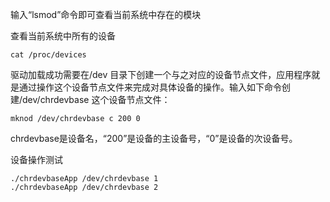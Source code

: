 输入“lsmod”命令即可查看当前系统中存在的模块



查看当前系统中所有的设备

```
cat /proc/devices
```



驱动加载成功需要在/dev 目录下创建一个与之对应的设备节点文件，应用程序就是通过操作这个设备节点文件来完成对具体设备的操作。输入如下命令创建/dev/chrdevbase 这个设备节点文件：

```
mknod /dev/chrdevbase c 200 0
```

chrdevbase是设备名，“200”是设备的主设备号，“0”是设备的次设备号。



设备操作测试

```
./chrdevbaseApp /dev/chrdevbase 1
./chrdevbaseApp /dev/chrdevbase 2
```

